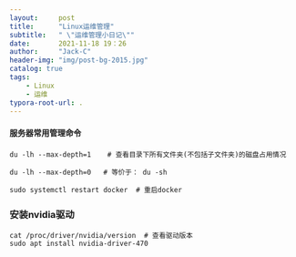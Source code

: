 ```yaml
---
layout:     post
title:      "Linux运维管理"
subtitle:   " \"运维管理小日记\""
date:       2021-11-18 19：26
author:     "Jack-C"
header-img: "img/post-bg-2015.jpg"
catalog: true
tags:
    - Linux
    - 运维
typora-root-url: .
---
```


#### 服务器常用管理命令

```shell
du -lh --max-depth=1    # 查看目录下所有文件夹(不包括子文件夹)的磁盘占用情况 

du -lh --max-depth=0   # 等价于： du -sh 

sudo systemctl restart docker  # 重启docker
```

### 安装nvidia驱动

```shell
cat /proc/driver/nvidia/version  # 查看驱动版本
sudo apt install nvidia-driver-470  
```

